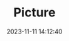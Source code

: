 ---
weight: 1
images:
- /images/edited/195.jpeg
title: Picture
date: 2023-11-11 14:12:40
tags: [luminar neo,work,24-70mm F2.8 DG DN | Art 019,ILCE-7M3,24.0,cat]
---